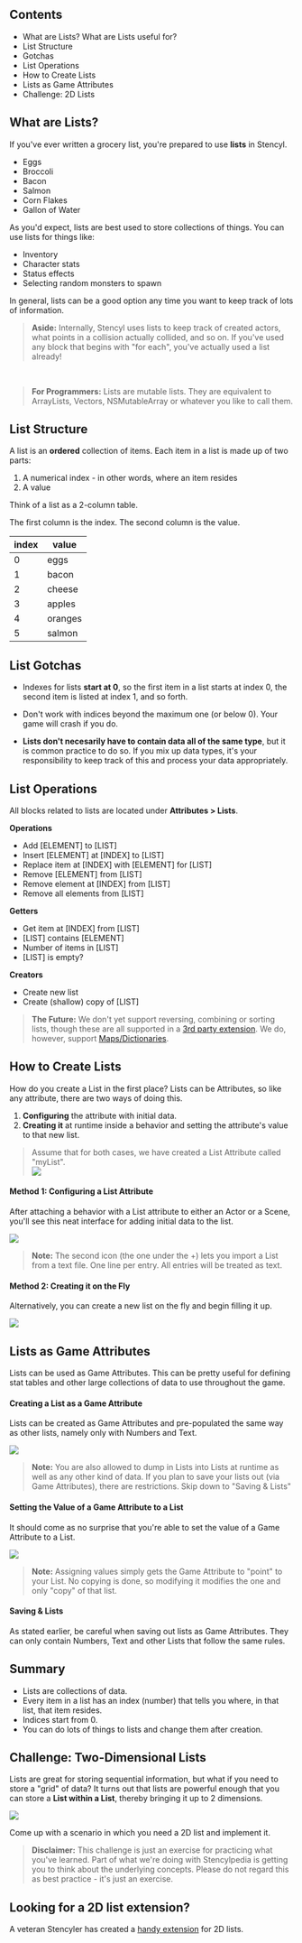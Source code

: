## Contents

* What are Lists? What are Lists useful for?
* List Structure
* Gotchas
* List Operations
* How to Create Lists
* Lists as Game Attributes
* Challenge: 2D Lists
 

## What are Lists?

If you've ever written a grocery list, you're prepared to use **lists** in Stencyl.

* Eggs
* Broccoli
* Bacon
* Salmon
* Corn Flakes
* Gallon of Water

As you'd expect, lists are best used to store collections of things. You can use lists for things like:

* Inventory
* Character stats
* Status effects
* Selecting random monsters to spawn

In general, lists can be a good option any time you want to keep track of lots of information.

> **Aside:** Internally, Stencyl uses lists to keep track of created actors, what points in a collision actually collided, and so on. If you've used any block that begins with "for each", you've actually used a list already!
 
 <br/>
 
 > **For Programmers:** Lists are mutable lists. They are equivalent to ArrayLists, Vectors, NSMutableArray or whatever you like to call them.
 

## List Structure

A list is an **ordered** collection of items. Each item in a list is made up of two parts:

1. A numerical index - in other words, where an item resides
2. A value
 
Think of a list as a 2-column table.

The first column is the index.
The second column is the value.

index | value
--- | ---
0 | eggs
1 | bacon
2 | cheese
3 | apples
4 | oranges
5 | salmon


## List Gotchas

* Indexes for lists **start at 0**, so the first item in a list starts at index 0, the second item is listed at index 1, and so forth.
 
* Don't work with indices beyond the maximum one (or below 0). Your game will crash if you do.
 
* **Lists don't necesarily have to contain data all of the same type**, but it is common practice to do so. If you mix up data types, it's your responsibility to keep track of this and process your data appropriately.
 

## List Operations

All blocks related to lists are located under **Attributes > Lists**.

**Operations**
* Add [ELEMENT] to [LIST]
* Insert [ELEMENT] at [INDEX] to [LIST]
* Replace item at [INDEX] with [ELEMENT] for [LIST]
* Remove [ELEMENT] from [LIST]
* Remove element at [INDEX] from [LIST]
* Remove all elements from [LIST]

**Getters**
* Get item at [INDEX] from [LIST]
* [LIST] contains [ELEMENT]
* Number of items in [LIST]
* [LIST] is empty?

**Creators**
* Create new list
* Create (shallow) copy of [LIST]
 
> **The Future:** We don't yet support reversing, combining or sorting lists, though these are all supported in a [3rd party extension](https://community.stencyl.com/index.php/topic,23821.0.html). We do, however, support [Maps/Dictionaries](https://www.stencyl.com/help/view/maps/).
 

## How to Create Lists

How do you create a List in the first place? Lists can be Attributes, so like any attribute, there are two ways of doing this.

1. **Configuring** the attribute with initial data.
2. **Creating it** at runtime inside a behavior and setting the attribute's value to that new list.

> Assume that for both cases, we have created a List Attribute called "myList".<br/>![](https://static.stencyl.com/pedia2/ch5/lists/image01.png)

#### Method 1: Configuring a List Attribute
After attaching a behavior with a List attribute to either an Actor or a Scene, you'll see this neat interface for adding initial data to the list.

![](https://static.stencyl.com/pedia2/ch5/lists/image02.png)

> **Note:** The second icon (the one under the +) lets you import a List from a text file. One line per entry. All entries will be treated as text.
 
#### Method 2: Creating it on the Fly
Alternatively, you can create a new list on the fly and begin filling it up.

![](https://static.stencyl.com/pedia2/ch5/lists/image03.png)

 
## Lists as Game Attributes

Lists can be used as Game Attributes. This can be pretty useful for defining stat tables and other large collections of data to use throughout the game.
 
#### Creating a List as a Game Attribute
Lists can be created as Game Attributes and pre-populated the same way as other lists, namely only with Numbers and Text.

![](https://static.stencyl.com/pedia2/ch5/lists/image04.png)

> **Note:** You are also allowed to dump in Lists into Lists at runtime as well as any other kind of data. If you plan to save your lists out (via Game Attributes), there are restrictions. Skip down to "Saving & Lists"

#### Setting the Value of a Game Attribute to a List
It should come as no surprise that you're able to set the value of a Game Attribute to a List.

![](https://static.stencyl.com/pedia2/ch5/lists/image05.png)

> **Note:** Assigning values simply gets the Game Attribute to "point" to your List. No copying is done, so modifying it modifies the one and only "copy" of that list.

#### Saving & Lists
As stated earlier, be careful when saving out lists as Game Attributes. They can only contain Numbers, Text and other Lists that follow the same rules.

 
## Summary

* Lists are collections of data.
* Every item in a list has an index (number) that tells you where, in that list, that item resides.
* Indices start from 0.
* You can do lots of things to lists and change them after creation.
 

## Challenge: Two-Dimensional Lists

Lists are great for storing sequential information, but what if you need to store a "grid" of data? It turns out that lists are powerful enough that you can store a **List within a List**, thereby bringing it up to 2 dimensions.

![](https://static.stencyl.com/pedia2/ch5/lists/image06.png)

Come up with a scenario in which you need a 2D list and implement it.

> **Disclaimer:** This challenge is just an exercise for practicing what you've learned. Part of what we're doing with Stencylpedia is getting you to think about the underlying concepts. Please do not regard this as best practice - it's just an exercise.


## Looking for a 2D list extension?

A veteran Stencyler has created a [handy extension](https://community.stencyl.com/index.php/topic,28081.0.html) for 2D lists.
